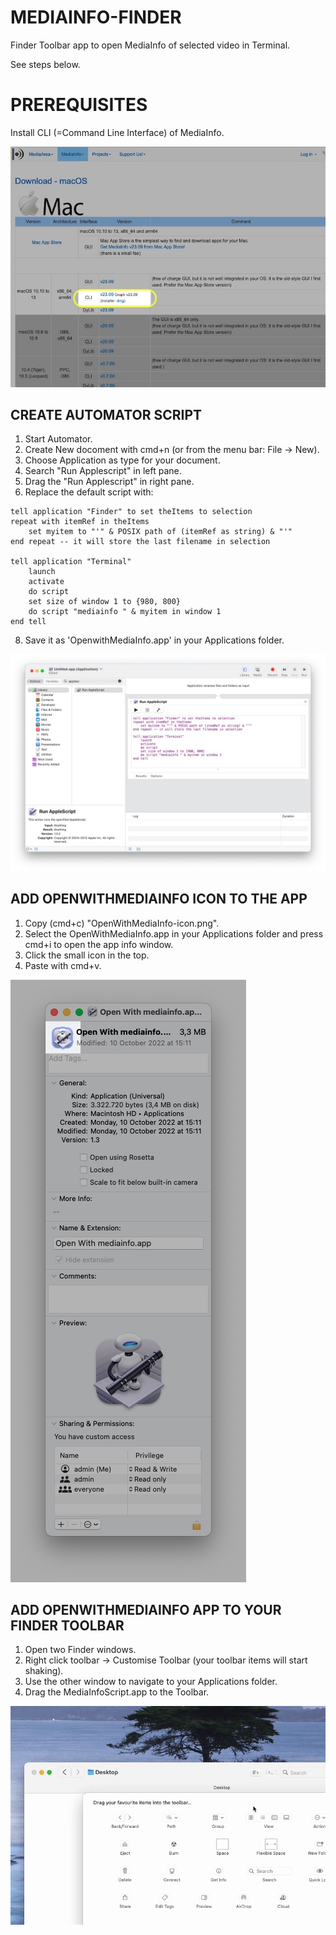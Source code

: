 # MEDIAINFO-FINDER
Finder Toolbar app to open MediaInfo of selected video in Terminal.

See steps below.

# PREREQUISITES
Install CLI (=Command Line Interface) of MediaInfo.

![MediaInfoInstallCLI](images/MediaInfoInstallCLI.jpg)

## CREATE AUTOMATOR SCRIPT
1. Start Automator.
2. Create New docoment with cmd+n (or from the menu bar: File -> New).
3. Choose Application as type for your document.
5. Search "Run Applescript" in left pane.
6. Drag the "Run Applescript" in right pane.
7. Replace the default script with:
```
tell application "Finder" to set theItems to selection
repeat with itemRef in theItems
    set myitem to "'" & POSIX path of (itemRef as string) & "'"
end repeat -- it will store the last filename in selection

tell application "Terminal"
    launch
    activate
    do script
    set size of window 1 to {980, 800}
    do script "mediainfo " & myitem in window 1
end tell
```
8. Save it as 'OpenwithMediaInfo.app' in your Applications folder.

![Automator](images/Automator.jpg)

## ADD OPENWITHMEDIAINFO ICON TO THE APP
1. Copy (cmd+c) "OpenWithMediaInfo-icon.png".
2. Select the OpenWithMediaInfo.app in your Applications folder and press cmd+i to open the app info window.
3. Click the small icon in the top.
4. Paste with cmd+v.

![AddIcon](images/AddIcon.jpg)


## ADD OPENWITHMEDIAINFO APP TO YOUR FINDER TOOLBAR
1. Open two Finder windows.
2. Right click toolbar -> Customise Toolbar (your toolbar items will start shaking).
3. Use the other window to navigate to your Applications folder.
4. Drag the MediaInfoScript.app to the Toolbar.

![AddToToolbar](images/AddToToolbar.gif)
